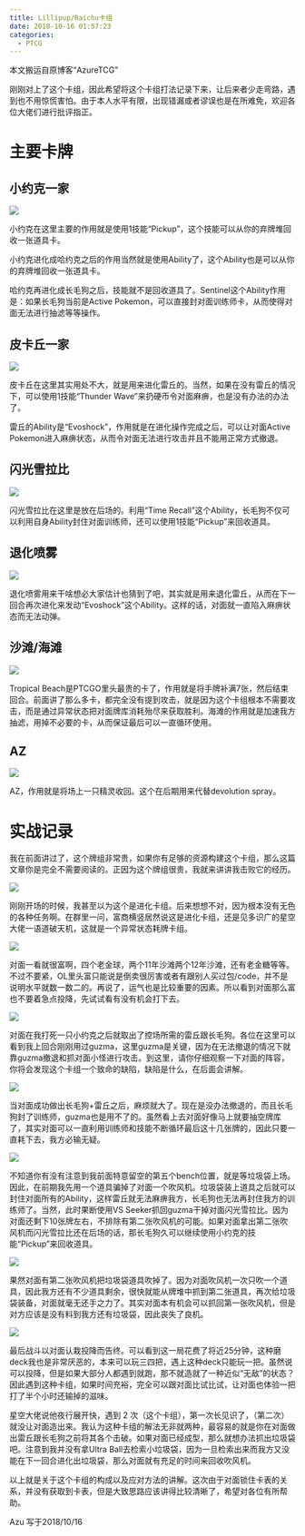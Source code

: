 ```yaml
---
title: Lillipup/Raichu卡组
date: 2018-10-16 01:57:23
categories:
  - PTCG
---
```

本文搬运自原博客“AzureTCG”

刚刚对上了这个卡组，因此希望将这个卡组打法记录下来，让后来者少走弯路，遇到也不用惊慌害怕。由于本人水平有限，出现错漏或者谬误也是在所难免，欢迎各位大佬们进行批评指正。

<!--more-->

# 主要卡牌

## 小约克一家

![](https://raw.githubusercontent.com/oscarcx123/hexo_resource/master/img/ptcg_lillipup_raichu_deck_1.png)

小约克在这里主要的作用就是使用1技能“Pickup”，这个技能可以从你的弃牌堆回收一张道具卡。

小约克进化成哈约克之后的作用当然就是使用Ability了，这个Ability也是可以从你的弃牌堆回收一张道具卡。

哈约克再进化成长毛狗之后，技能就不是回收道具了。Sentinel这个Ability作用是：如果长毛狗当前是Active Pokemon，可以直接封对面训练师卡，从而使得对面无法进行抽滤等等操作。

## 皮卡丘一家

![](https://raw.githubusercontent.com/oscarcx123/hexo_resource/master/img/ptcg_lillipup_raichu_deck_2.png)

皮卡丘在这里其实用处不大，就是用来进化雷丘的。当然，如果在没有雷丘的情况下，可以使用1技能“Thunder Wave”来扔硬币令对面麻痹，也是没有办法的办法了。

雷丘的Ability是“Evoshock”，作用就是在进化操作完成之后，可以让对面Active Pokemon进入麻痹状态，从而令对面无法进行攻击并且不能用正常方式撤退。

## 闪光雪拉比

![](https://raw.githubusercontent.com/oscarcx123/hexo_resource/master/img/ptcg_lillipup_raichu_deck_3.png)

闪光雪拉比在这里是放在后场的。利用“Time Recall”这个Ability，长毛狗不仅可以利用自身Ability封住对面训练师，还可以使用1技能“Pickup”来回收道具。

## 退化喷雾

![](https://raw.githubusercontent.com/oscarcx123/hexo_resource/master/img/ptcg_lillipup_raichu_deck_4.png)

退化喷雾用来干啥想必大家估计也猜到了吧，其实就是用来退化雷丘，从而在下一回合再次进化来发动“Evoshock”这个Ability。这样的话，对面就一直陷入麻痹状态而无法动弹。

## 沙滩/海滩

![](https://raw.githubusercontent.com/oscarcx123/hexo_resource/master/img/ptcg_lillipup_raichu_deck_5.png)

Tropical Beach是PTCGO里头最贵的卡了，作用就是将手牌补满7张，然后结束回合。前面讲了那么多卡，都完全没有提到攻击，就是因为这个卡组根本不需要攻击，而是通过异常状态把对面牌库消耗殆尽来获取胜利。海滩的作用就是加速我方抽滤，用掉不必要的卡，从而保证最后可以一直循环使用。

## AZ

![](https://raw.githubusercontent.com/oscarcx123/hexo_resource/master/img/ptcg_lillipup_raichu_deck_6.png)

AZ，作用就是将场上一只精灵收回。这个在后期用来代替devolution spray。

# 实战记录

我在前面讲过了，这个牌组非常贵，如果你有足够的资源构建这个卡组，那么这篇文章你是完全不需要阅读的。正因为这个牌组很贵，我就来讲讲我击败它的经历。

![](https://raw.githubusercontent.com/oscarcx123/hexo_resource/master/img/ptcg_lillipup_raichu_deck_7.png)

刚刚开场的时候，我甚至以为这个是进化卡组。后来想想不对，因为根本没有无色的各种任务啊。在群里一问，富商横竖居然说这是进化卡组，还是见多识广的星空大佬一语道破天机，这就是一个异常状态耗牌卡组。

![](https://raw.githubusercontent.com/oscarcx123/hexo_resource/master/img/ptcg_lillipup_raichu_deck_8.png)

对面一看就很富啊，四个老金球，两个11年沙滩两个12年沙滩，还有老金糖等等。不过不要紧，OL里头富只能说是倒卖很厉害或者有跟别人买过包/code，并不是说明水平就数一数二的。再说了，运气也是比较重要的因素。所以看到对面那么富也不要着急点投降，先试试看有没有机会打下去。

![](https://raw.githubusercontent.com/oscarcx123/hexo_resource/master/img/ptcg_lillipup_raichu_deck_9.png)

对面在我打死一只小约克之后就取出了控场所需的雷丘跟长毛狗。各位在这里可以看到我上回合刚刚用过guzma，这里guzma是关键，因为在无法撤退的情况下就靠guzma撤退和抓对面小怪进行攻击。到这里，请你仔细观察一下对面的阵容，你将会发现这个卡组一个致命的缺陷，缺陷是什么，在后面会讲解。

![](https://raw.githubusercontent.com/oscarcx123/hexo_resource/master/img/ptcg_lillipup_raichu_deck_10.png)

当对面成功做出长毛狗+雷丘之后，麻烦就大了。现在是没办法撤退的，而且长毛狗封了训练师，guzma也是用不了的。虽然看上去对面好像马上就要抽空牌库了，其实对面可以一直利用训练师和技能不断循环最后这十几张牌的，因此只要一直耗下去，我方必输无疑。

![](https://raw.githubusercontent.com/oscarcx123/hexo_resource/master/img/ptcg_lillipup_raichu_deck_11.png)

不知道你有没有注意到我前面特意留空的第五个bench位置，就是等垃圾袋上场。因此，在前期我先用一个道具骗掉了对面一个吹风机。垃圾袋装上道具之后就可以封住对面所有的Ability，这样雷丘就无法麻痹我方，长毛狗也无法再封住我方的训练师了。当然，此时果断使用VS Seeker抓回guzma干掉对面闪光雪拉比。因为对面还剩下10张牌左右，不排除有第二张吹风机的可能。如果对面拿出第二张吹风机而闪光雪拉比还在后场的话，那长毛狗久可以继续使用小约克的技能“Pickup”来回收道具。

![](https://raw.githubusercontent.com/oscarcx123/hexo_resource/master/img/ptcg_lillipup_raichu_deck_12.png)

果然对面有第二张吹风机把垃圾袋道具吹掉了。因为对面吹风机一次只吹一个道具，因此我方还有不少道具剩余，很快就能从牌堆中抓到第二张道具，再次给垃圾袋装备，对面就毫无还手之力了。其实对面本有机会可以抓回第一张吹风机，但是对方应该是没有料到我方还有垃圾袋，因此丧失了良机。

![](https://raw.githubusercontent.com/oscarcx123/hexo_resource/master/img/ptcg_lillipup_raichu_deck_13.png)

最后战斗以对面认栽投降而告终。可以看到这一局花费了将近25分钟，这种磨deck我也是非常厌恶的，本来可以玩三四把，遇上这种deck只能玩一把。虽然说可以投降，但是如果大部分人都遇到就跑，那不就造就了一种近似“无敌”的状态？因此遇到这种卡组，如果时间充裕，完全可以跟对面比试比试，让对面也体验一把打了半个小时还输掉的滋味。

星空大佬说他夜行展开快，遇到 2 次（这个卡组），第一次长见识了，（第二次）就没让对面造出来。我认为这种卡组的解法无非就两种，最容易的就是你在对面做出雷丘跟长毛狗之前将其各个击破。如果对面已经成型，那么就想办法抓出垃圾袋吧。注意到我并没有拿Ultra Ball去检索小垃圾袋，因为一旦检索出来而我方又没能在下一回合进化出垃圾袋，那么对面就有充足的时间来回收吹风机。

以上就是关于这个卡组的构成以及应对方法的讲解。这次由于对面锁住卡表的关系，并没有获取到卡表，但是大致思路应该讲得比较清晰了，希望对各位有所帮助。

Azu
写于2018/10/16